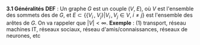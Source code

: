 **3.1 Généralités**
**DEF** : Un graphe $G$ est un couple $(V,\;E)$, où $V$ est l'ensemble des sommets des de $G$, et $E\subset\{\{V_{i}\,,\;V_{j}\}\big|V_{i}\,,V_{j}\in V,\;i\neq j\}$ est l'ensemble des arêtes de $G$.
On va rappeler que $|V|<\infty$.
**Exemple** : 
(1) transport, réseau machines IT, réseaux sociaux, réseau d'amis/connaissances, réseaux de neurones, etc
